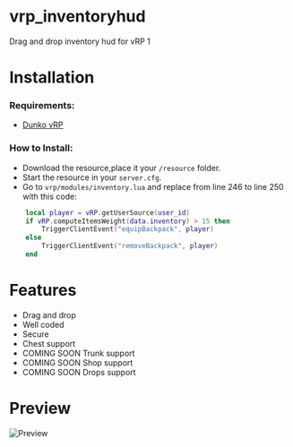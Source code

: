 # vrp_inventoryhud
Drag and drop inventory hud for vRP 1

# Installation

### Requirements:

- [Dunko vRP](https://github.com/DunkoUK/dunko_vrp)

### How to Install:
* Download the resource,place it your `/resource` folder.
* Start the resource in your `server.cfg`.
* Go to `vrp/modules/inventory.lua` and replace from line 246 to line 250 with this code:

```lua
    local player = vRP.getUserSource(user_id)
    if vRP.computeItemsWeight(data.inventory) > 15 then
        TriggerClientEvent("equipBackpack", player)
    else
        TriggerClientEvent("removeBackpack", player)
    end
```

# Features
- Drag and drop
- Well coded
- Secure
- Chest support
- COMING SOON Trunk support 
- COMING SOON Shop support
- COMING SOON Drops support

# Preview
![Preview](https://i.imgur.com/UHTKplj.png)

